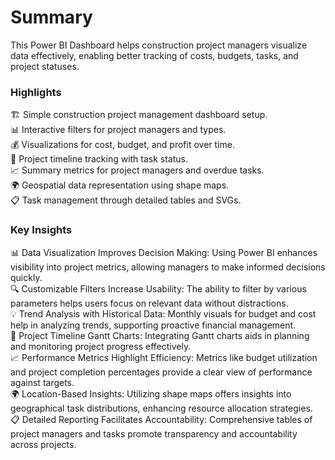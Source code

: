 # Summary
This Power BI Dashboard helps construction project managers visualize data effectively, enabling better tracking of costs, budgets, tasks, and project statuses.

### Highlights
🏗️ Simple construction project management dashboard setup.\
📊 Interactive filters for project managers and types.\
💰 Visualizations for cost, budget, and profit over time.\
📅 Project timeline tracking with task status.\
📈 Summary metrics for project managers and overdue tasks.\
🌍 Geospatial data representation using shape maps.\
📋 Task management through detailed tables and SVGs. <br/>

### Key Insights
📊 Data Visualization Improves Decision Making: Using Power BI enhances visibility into project metrics, allowing managers to make informed decisions quickly.\
🔍 Customizable Filters Increase Usability: The ability to filter by various parameters helps users focus on relevant data without distractions.\
💡 Trend Analysis with Historical Data: Monthly visuals for budget and cost help in analyzing trends, supporting proactive financial management.\
📅 Project Timeline Gantt Charts: Integrating Gantt charts aids in planning and monitoring project progress effectively.\
📈 Performance Metrics Highlight Efficiency: Metrics like budget utilization and project completion percentages provide a clear view of performance against targets.\
🌍 Location-Based Insights: Utilizing shape maps offers insights into geographical task distributions, enhancing resource allocation strategies.\
📋 Detailed Reporting Facilitates Accountability: Comprehensive tables of project managers and tasks promote transparency and accountability across projects.
